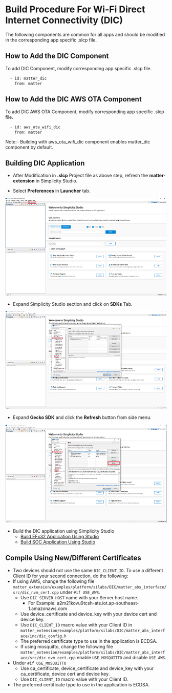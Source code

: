 # Build Procedure For Wi-Fi Direct Internet Connectivity (DIC)

The following components are common for all apps and should be modified in the corresponding app specific .slcp file.

## How to Add the DIC Component

To add DIC Component, modify corresponding app specific .slcp file.

```shell
  - id: matter_dic
    from: matter
```

## How to Add the DIC AWS OTA Component

To add DIC AWS OTA Component, modify corresponding app specific .slcp file.

```shell
  - id: aws_ota_wifi_dic
    from: matter
```

Note:- Building with aws_ota_wifi_dic component enables matter_dic component by default.

## Building DIC Application

- After Modification in **.slcp** Project file as above step, refresh the **matter-extension** in Simplicity Studio.

- Select **Preferences** in **Launcher** tab.

 ![Select Preferences](./images/select-preferences.png)

- Expand Simplicity Studio section and click on **SDKs** Tab.

 ![Select SDK](./images/select-studio-sdk-option.png)

- Expand **Gecko SDK** and click the **Refresh** button from side menu.

 ![Select Refresh](./images/select-refresh-option.png)

- Build the DIC application using Simplicity Studio
  - [Build EFx32 Application Using Studio](/matter/<docspace-docleaf-version>/matter-wifi-run-demo/build-efx32-application-using-studio)
  - [Build SOC Application Using Studio](/matter/<docspace-docleaf-version>/matter-wifi-run-demo/build-soc-application-using-studio)

## Compile Using New/Different Certificates

- Two devices should not use the same `DIC_CLIENT_ID`. To use a different Client ID for your second connection, do the following:
- If using AWS, change the following file `matter_extension/examples/platform/silabs/DIC/matter_abs_interface/src/dic_nvm_cert.cpp` under `#if USE_AWS`.
  - Use `DIC_SERVER_HOST` name with your Server host name.
    - For Example: a2m21kovu9tcsh-ats.iot.ap-southeast-1.amazonaws.com 
  - Use device_certificate and device_key with your device cert and device key.
  - Use `DIC_CLIENT_ID` macro value with your Client ID in `matter_extension/examples/platform/silabs/DIC/matter_abs_interface/inc/dic_config.h`
  - The preferred certificate type to use in the application is ECDSA.
  - If using mosquitto, change the following file `matter_extension/examples/platform/silabs/DIC/matter_abs_interface/src/dic_nvm_cert.cpp` enable `USE_MOSQUITTO` and disable `USE_AWS`.
- Under `#if USE_MOSQUITTO`
  - Use ca_certificate, device_certificate and device_key with your ca_certificate, device cert and device key.
  - Use `DIC_CLIENT_ID` macro value with your Client ID.
- The preferred certificate type to use in the application is ECDSA.
